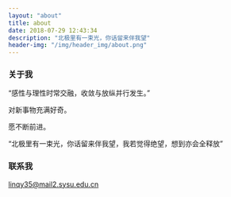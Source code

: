 ```yaml
---
layout: "about"
title: about
date: 2018-07-29 12:43:34
description: "北极里有一束光，你话留来伴我望"
header-img: "/img/header_img/about.png"
---
```


### 关于我
“感性与理性时常交融，收敛与放纵并行发生。”

对新事物充满好奇。

愿不断前进。

“北极里有一束光，你话留来伴我望，我若觉得绝望，想到亦会全释放”

### 联系我
linqy35@mail2.sysu.edu.cn